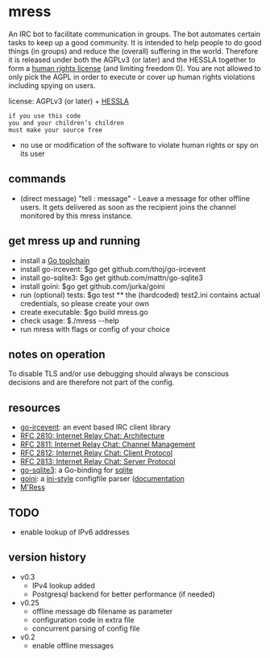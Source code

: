 mress
=====

An IRC bot to facilitate communication in groups. The bot automates certain tasks 
to keep up a good community. It is intended to help people to do good things (in 
groups) and reduce the (overall) suffering in the world. Therefore it is released 
under both the AGPLv3 (or later) and the HESSLA together to form a 
[human rights license](http://wiki.creativecommons.org/Human_rights_license) (and 
limiting freedom 0). You are not allowed to only pick the AGPL in order to execute 
or cover up human rights violations including spying on users.

license: AGPLv3 (or later) + [HESSLA](http://www.hacktivismo.com/about/hessla.php)
```
if you use this code
you and your children’s children
must make your source free
```
+ no use or modification of the software to violate human rights or spy on its user

commands
--------
* (direct message) "tell <nick>: message" - Leave a message for other offline users. It gets delivered as soon as the recipient joins the channel monitored by this mress instance.

get mress up and running
------------------------
* install a [Go toolchain](http://golang.org/doc/install)
* install go-ircevent: $go get github.com/thoj/go-ircevent
* install go-sqlite3: $go get github.com/mattn/go-sqlite3
* install goini: $go get github.com/jurka/goini
* run (optional) tests: $go test
** the (hardcoded) test2.ini contains actual credentials, so please create your own
* create executable: $go build mress.go
* check usage: $./mress --help
* run mress with flags or config of your choice

notes on operation
------------------
To disable TLS and/or use debugging should always be conscious 
decisions and are therefore not part of the config.

resources
---------
* [go-ircevent](https://github.com/thoj/go-ircevent): an event based IRC client library
* [RFC 2810: Internet Relay Chat: Architecture](https://tools.ietf.org/html/rfc2810)
* [RFC 2811: Internet Relay Chat: Channel Management](https://tools.ietf.org/html/rfc2811)
* [RFC 2812: Internet Relay Chat: Client Protocol](https://tools.ietf.org/html/rfc2812)
* [RFC 2813: Internet Relay Chat: Server Protocol](https://tools.ietf.org/html/rfc2813)
* [go-sqlite3](https://github.com/mattn/go-sqlite3): a Go-binding for [sqlite](https://sqlite.org/)
* [goini](https://github.com/jurka/goini): a [ini-style](https://en.wikipedia.org/wiki/INI_file) configfile parser ([documentation](http://godoc.org/github.com/jurka/goini)
* [M'Ress](https://en.wikipedia.org/wiki/M%27Ress)

TODO
----
* enable lookup of IPv6 addresses

version history
---------------
* v0.3
  * IPv4 lookup added
  * Postgresql backend for better performance (if needed)
* v0.25
  * offline message db filename as parameter
  * configuration code in extra file
  * concurrent parsing of config file
* v0.2
  * enable offline messages
